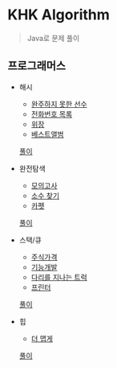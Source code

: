 # KHK Algorithm

> Java로 문제 풀이

## 프로그래머스

* 해시

    * [완주하지 못한 선수](https://programmers.co.kr/learn/courses/30/lessons/42576)
    * [전화번호 목록](https://programmers.co.kr/learn/courses/30/lessons/42577)
    * [위장](https://programmers.co.kr/learn/courses/30/lessons/42578)
    * [베스트앨범](https://programmers.co.kr/learn/courses/30/lessons/42579)
    
    [풀이](https://github.com/JHLee0211/Algorithm/tree/khk/Hash)

* 완전탐색

    * [모의고사](https://programmers.co.kr/learn/courses/30/lessons/42840)
    * [소수 찾기](https://programmers.co.kr/learn/courses/30/lessons/42839)
    * [카펫](https://programmers.co.kr/learn/courses/30/lessons/42842)
    
    [풀이](https://github.com/JHLee0211/Algorithm/tree/khk/BruteForce)

* 스택/큐

    * [주식가격](https://programmers.co.kr/learn/courses/30/lessons/42584)
    * [기능개발](https://programmers.co.kr/learn/courses/30/lessons/42586)
    * [다리를 지나는 트럭](https://programmers.co.kr/learn/courses/30/lessons/42583)
    * [프린터](https://programmers.co.kr/learn/courses/30/lessons/42587)
    
    [풀이](https://github.com/JHLee0211/Algorithm/tree/khk/StackQueue)
    
* 힙

    * [더 맵게](https://programmers.co.kr/learn/courses/30/lessons/42626)

    [풀이](https://github.com/JHLee0211/Algorithm/tree/khk/Heap)